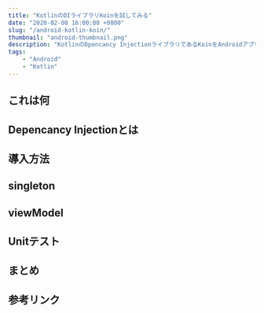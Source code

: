 ```yaml
---
title: "KotlinのDIライブラリKoinを試してみる"
date: "2020-02-08 16:00:00 +0800"
slug: "/android-kotlin-koin/"
thumbnail: "android-thumbnail.png"
description: "KotlinのDpencancy InjectionライブラリであるKoinをAndroidアプリに導入する方法をまとめました。"
tags:
    - "Android"
    - "Kotlin"
---
```


## これは何

## Depencancy Injectionとは

## 導入方法

## singleton

## viewModel

## Unitテスト

## まとめ

## 参考リンク